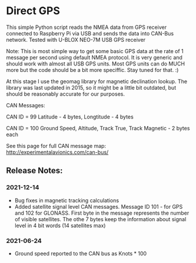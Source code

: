 # Direct GPS

This simple Python script reads the NMEA data from GPS receiver connected to Raspberry Pi via USB and sends the data into CAN-Bus network.
Tested with U-BLOX NEO-7M USB GPS receiver

Note: 
This is most simple way to get some basic GPS data at the rate of 1 message per second using default NMEA protocol.
It is very generic and should work with almost all USB GPS units.
Most GPS units can do MUCH more but the code should be a bit more speciffic. Stay tuned for that. :)

At this stage I use the geomag library for magnetic declination lookup. The library was last updated in 2015, so it might be a little bit outdated, but should be reasonably accurate for our purposes.

 
CAN Messages:

CAN ID = 99
Latitude - 4 bytes, Longtitude - 4 bytes

CAN ID = 100
Ground Speed, Altitude, Track True, Track Magnetic - 2 bytes each

See this page for full CAN message map: http://experimentalavionics.com/can-bus/

## Release Notes: ##

### 2021-12-14 ###
* Bug fixes in magnetic tracking calculations
* Added satellite signal level CAN messages. Message ID 101 - for GPS and 102 for GLONASS. First byte in the message represents the number of visible satellites. The othe 7 bytes keep the information about signal level in 4 bit words (14 satellites max)

### 2021-06-24 ###
* Ground speed reported to the CAN bus as Knots * 100
